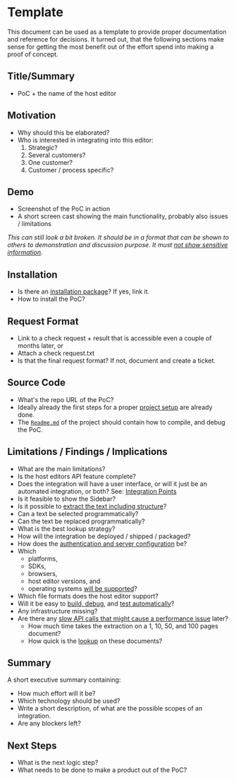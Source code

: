 # Template

This document can be used as a template to provide proper documentation and reference for decisions.
It turned out,
that the following sections make sense for getting the most benefit out of the effort spend into making a proof of concept.

## Title/Summary

* PoC + the name of the host editor

## Motivation

* Why should this be elaborated?
* Who is interested in integrating into this editor:
    1. Strategic?
    2. Several customers?
    3. One customer?
    4. Customer / process specific?

## Demo

* Screenshot of the PoC in action
* A short screen cast showing the main functionality, probably also issues / limitations

*This can still look a bit broken. It should be in a format that can be shown to others to demonstration and discussion purpose.*
*It must [not show sensitive information](security-safety.md).*

## Installation

* Is there an [installation package](packaging.md)? If yes, link it.
* How to install the PoC?

## Request Format

* Link to a check request + result that is accessible even a couple of months later, or
* Attach a check request.txt
* Is that the final request format? If not, document and create a ticket.

## Source Code

* What's the repo URL of the PoC?
* Ideally already the first steps for a proper [project setup](project-setup.md) are already done.
* The [`Readme.md`](project-setup.md#readme) of the project should contain how to compile, and debug the PoC.

## Limitations / Findings / Implications

* What are the main limitations?
* Is the host editors API feature complete?
* Does the integration will have a user interface, or will it just be an automated integration, or both?
  See: [Integration Points](integration-points.md)
* Is it feasible to show the Sidebar?
* Is it possible to [extract the text including structure](text-extraction.md)?
* Can a text be selected programmatically?
* Can the text be replaced programmatically?
* What is the best lookup strategy?
* How will the integration be deployed / shipped / packaged?
* How does the [authentication and server configuration](configuration.md) be?
* Which
    + platforms,
    + SDKs,
    + browsers,
    + host editor versions, and
    + operating systems
  [will be supported](interoperability.md)?
* Which file formats does the host editor support?
* Will it be easy to [build, debug](project-setup.md#build-system), and [test automatically](testing.md)?
* Any infrastructure missing?
* Are there any [slow API calls that might cause a performance issue](performance.md) later?
    + How much time takes the extraction on a 1, 10, 50, and 100 pages document?
    + How quick is the [lookup](text-lookup.md) on these documents?

## Summary

A short executive summary containing:

* How much effort will it be?
* Which technology should be used?
* Write a short description, of what are the possible scopes of an integration.
* Are any blockers left?

## Next Steps

* What is the next logic step?
* What needs to be done to make a product out of the PoC?
